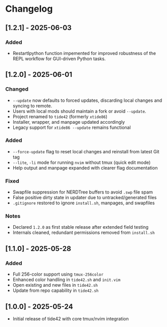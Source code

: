 # Changelog
## [1.2.1] - 2025-06-03
### Added
- RestartIpython function impemented for improved robustness of the REPL workflow for GUI-driven Python tasks.

## [1.2.0] - 2025-06-01
### Changed
- `--update` now defaults to forced updates, discarding local changes and syncing to remote.
- Users with local mods should maintain a fork or avoid `--update`.
- Project renamed to `tide42` (formerly `xtide86`)
- Installer, wrapper, and manpage updated accordingly
- Legacy support for `xtide86 --update` remains functional

### Added
- `--force-update` flag to reset local changes and reinstall from latest Git tag
- `--lite`, `-li` mode for running `nvim` without tmux (quick edit mode)
- Help output and manpage expanded with clearer flag documentation

### Fixed
- Swapfile suppression for NERDTree buffers to avoid `.swp` file spam
- False positive dirty state in updater due to untracked/generated files
- `.gitignore` restored to ignore `install.sh`, manpages, and swapfiles

### Notes
- Declared `1.2.0` as first stable release after extended field testing
- Internals cleaned, redundant permissions removed from `install.sh`


## [1.1.0] - 2025-05-28
### Added
- Full 256-color support using `tmux-256color`
- Enhanced color handling in `tide42.sh` and `init.vim`
- Open existing and new files in `tide42.sh`
- Update from repo capability in `tide42.sh`


## [1.0.0] - 2025-05-24
- Initial release of tide42 with core tmux/nvim integration

